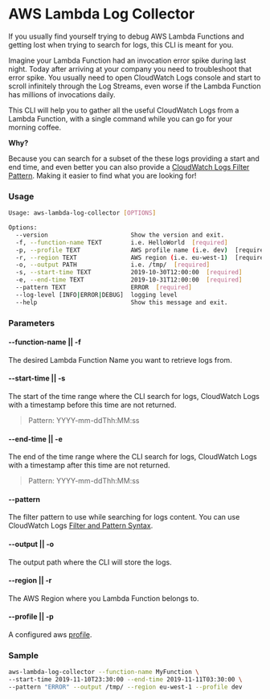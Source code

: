 # AWS Lambda Log Collector

If you usually find yourself trying to debug AWS Lambda Functions and getting lost when trying to search for logs,
this CLI is meant for you.

Imagine your Lambda Function had an invocation error spike during last night. Today after arriving at your company you 
need to troubleshoot that error spike. You usually need to open CloudWatch Logs console and start to scroll infinitely
through the Log Streams, even worse if the Lambda Function has millions of invocations daily.

This CLI will help you to gather all the useful CloudWatch Logs from a Lambda Function, with a single command while
you can go for your morning coffee.

**Why?**

Because you can search for a subset of the these logs providing a start and end time, and even better you can also
provide a [CloudWatch Logs Filter Pattern]((https://docs.aws.amazon.com/AmazonCloudWatch/latest/logs/FilterAndPatternSyntax.html)). 
Making it easier to find what you are looking for!

### Usage

```bash
Usage: aws-lambda-log-collector [OPTIONS]

Options:
  --version                       Show the version and exit.
  -f, --function-name TEXT        i.e. HelloWorld  [required]
  -p, --profile TEXT              AWS profile name (i.e. dev)  [required]
  -r, --region TEXT               AWS region (i.e. eu-west-1)  [required]
  -o, --output PATH               i.e. /tmp/  [required]
  -s, --start-time TEXT           2019-10-30T12:00:00  [required]
  -e, --end-time TEXT             2019-10-31T12:00:00  [required]
  --pattern TEXT                  ERROR  [required]
  --log-level [INFO|ERROR|DEBUG]  logging level
  --help                          Show this message and exit.
```

### Parameters

#### --function-name || -f
The desired Lambda Function Name you want to retrieve logs from.

#### --start-time || -s 
The start of the time range where the CLI search for logs, CloudWatch Logs with a timestamp before this time are not
returned. 
> Pattern: YYYY-mm-ddThh:MM:ss

#### --end-time || -e
The end of the time range where the CLI search for logs, CloudWatch Logs with a timestamp after this time are not
returned.
> Pattern: YYYY-mm-ddThh:MM:ss

#### --pattern
The filter pattern to use while searching for logs content. You can use CloudWatch Logs
[Filter and Pattern Syntax](https://docs.aws.amazon.com/AmazonCloudWatch/latest/logs/FilterAndPatternSyntax.html).

#### --output || -o
The output path where the CLI will store the logs.

#### --region || -r
The AWS Region where you Lambda Function belongs to.

#### --profile || -p
A configured aws [profile](https://docs.aws.amazon.com/cli/latest/userguide/cli-configure-profiles.html).

### Sample

```bash
aws-lambda-log-collector --function-name MyFunction \
--start-time 2019-11-10T23:30:00 --end-time 2019-11-11T03:30:00 \
--pattern "ERROR" --output /tmp/ --region eu-west-1 --profile dev

```

